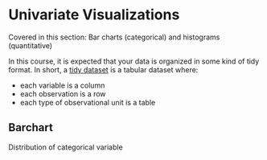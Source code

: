 # Univariate Visualizations

Covered in this section:
Bar charts (categorical) and histograms (quantitative)

In this course, it is expected that your data is organized in some kind of tidy format. In short, a [tidy dataset](https://cran.r-project.org/web/packages/tidyr/vignettes/tidy-data.html) is a tabular dataset where:

* each variable is a column
* each observation is a row
* each type of observational unit is a table

## Barchart
Distribution of categorical variable

